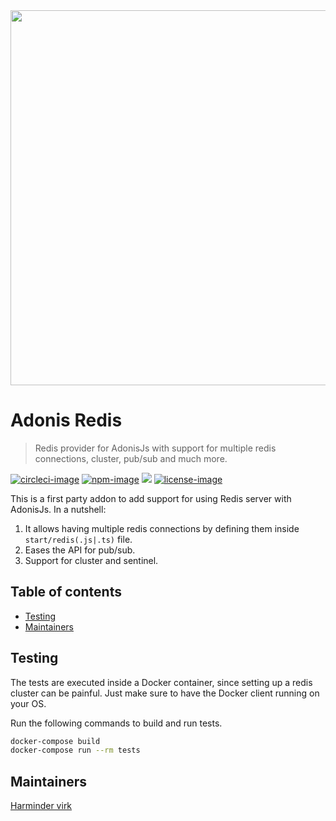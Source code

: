 <div align="center">
  <img src="https://res.cloudinary.com/adonisjs/image/upload/q_100/v1558612869/adonis-readme_zscycu.jpg" width="600px">
</div>

# Adonis Redis
> Redis provider for AdonisJs with support for multiple redis connections, cluster, pub/sub and much more.

[![circleci-image]][circleci-url] [![npm-image]][npm-url] ![][typescript-image] [![license-image]][license-url]

This is a first party addon to add support for using Redis server with AdonisJs. In a nutshell:

1. It allows having multiple redis connections by defining them inside `start/redis(.js|.ts)` file.
2. Eases the API for pub/sub.
3. Support for cluster and sentinel.

<!-- START doctoc generated TOC please keep comment here to allow auto update -->
<!-- DON'T EDIT THIS SECTION, INSTEAD RE-RUN doctoc TO UPDATE -->
## Table of contents

- [Testing](#testing)
- [Maintainers](#maintainers)

<!-- END doctoc generated TOC please keep comment here to allow auto update -->

## Testing
The tests are executed inside a Docker container, since setting up a redis cluster can be painful. Just make sure to have the Docker client running on your OS.

Run the following commands to build and run tests.

```sh
docker-compose build
docker-compose run --rm tests
```

## Maintainers
[Harminder virk](https://github.com/thetutlage)

[circleci-image]: https://img.shields.io/circleci/project/github/adonisjs/adonis-redis/master.svg?style=for-the-badge&logo=appveyor
[circleci-url]: https://circleci.com/gh/adonisjs/adonis-redis "circleci"

[npm-image]: https://img.shields.io/npm/v/@adonisjs/redis.svg?style=for-the-badge&logo=npm
[npm-url]: https://npmjs.org/package/@adonisjs/redis "npm"

[typescript-image]: https://img.shields.io/badge/Typescript-294E80.svg?style=for-the-badge&logo=typescript

[license-url]: LICENSE.md
[license-image]: https://img.shields.io/aur/license/pac.svg?style=for-the-badge
